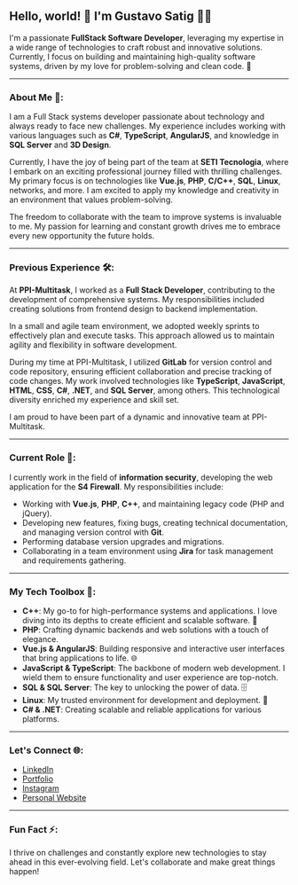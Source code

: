 ## Hello, world! 👋 I'm Gustavo Satig 👨‍💻

I'm a passionate **FullStack Software Developer**, leveraging my expertise in a wide range of technologies to craft robust and innovative solutions. Currently, I focus on building and maintaining high-quality software systems, driven by my love for problem-solving and clean code. 🌟

---

### About Me 💼:

I am a Full Stack systems developer passionate about technology and always ready to face new challenges. My experience includes working with various languages such as **C#**, **TypeScript**, **AngularJS**, and knowledge in **SQL Server** and **3D Design**.

Currently, I have the joy of being part of the team at **SETI Tecnologia**, where I embark on an exciting professional journey filled with thrilling challenges. My primary focus is on technologies like **Vue.js**, **PHP**, **C/C++**, **SQL**, **Linux**, networks, and more. I am excited to apply my knowledge and creativity in an environment that values problem-solving.

The freedom to collaborate with the team to improve systems is invaluable to me. My passion for learning and constant growth drives me to embrace every new opportunity the future holds.

---

### Previous Experience 🛠️:

At **PPI-Multitask**, I worked as a **Full Stack Developer**, contributing to the development of comprehensive systems. My responsibilities included creating solutions from frontend design to backend implementation.

In a small and agile team environment, we adopted weekly sprints to effectively plan and execute tasks. This approach allowed us to maintain agility and flexibility in software development.

During my time at PPI-Multitask, I utilized **GitLab** for version control and code repository, ensuring efficient collaboration and precise tracking of code changes. My work involved technologies like **TypeScript**, **JavaScript**, **HTML**, **CSS**, **C#**, **.NET**, and **SQL Server**, among others. This technological diversity enriched my experience and skill set.

I am proud to have been part of a dynamic and innovative team at PPI-Multitask.

---

### Current Role 🔐:

I currently work in the field of **information security**, developing the web application for the **S4 Firewall**. My responsibilities include:

- Working with **Vue.js**, **PHP**, **C++**, and maintaining legacy code (PHP and jQuery).
- Developing new features, fixing bugs, creating technical documentation, and managing version control with **Git**.
- Performing database version upgrades and migrations.
- Collaborating in a team environment using **Jira** for task management and requirements gathering.

---

### My Tech Toolbox 🧰:

- **C++**: My go-to for high-performance systems and applications. I love diving into its depths to create efficient and scalable software. 🚀
- **PHP**: Crafting dynamic backends and web solutions with a touch of elegance.
- **Vue.js & AngularJS**: Building responsive and interactive user interfaces that bring applications to life. 🌐
- **JavaScript & TypeScript**: The backbone of modern web development. I wield them to ensure functionality and user experience are top-notch.
- **SQL & SQL Server**: The key to unlocking the power of data. 🗄️
- **Linux**: My trusted environment for development and deployment. 🐧
- **C# & .NET**: Creating scalable and reliable applications for various platforms.

---

### Let's Connect 🌐:

- [LinkedIn](https://www.linkedin.com/in/gustavosatig/)
- [Portfolio](https://read.cv/satig)
- [Instagram](https://www.instagram.com/gustavosatig)
- [Personal Website](https://satig.github.io)

---

### Fun Fact ⚡:
I thrive on challenges and constantly explore new technologies to stay ahead in this ever-evolving field. Let's collaborate and make great things happen!
